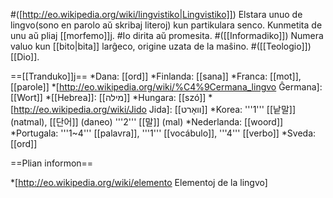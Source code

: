#([http://eo.wikipedia.org/wiki/lingvistiko|Lingvistiko]]) Elstara unuo de lingvo(sono en parolo aŭ skribaj literoj) kun partikulara senco. Kunmetita de unu aŭ pliaj [[morfemo]]j.
#Io dirita aŭ promesita.
#([[Informadiko]]) Numera valuo kun [[bito|bita]] larĝeco, origine uzata de la maŝino.
#([[Teologio]]) [[Dio]]. 

==[[Tranduko]]j==
*Dana: [[ord]]
*Finlanda: [[sana]]
*Franca: [[mot]], [[parole]]
*[http://eo.wikipedia.org/wiki/%C4%9Cermana_lingvo Ĝermana]: [[Wort]]
*[[Hebrea]]: [[מילה]]
*Hungara: [[szó]]
*[http://eo.wikipedia.org/wiki/Jido Jida]: [[װאָרט]]
*Korea: '''1''' [[낱말]] (natmal), [[단어]] (daneo) '''2''' [[말]] (mal)
*Nederlanda: [[woord]]
*Portugala: '''1~4''' [[palavra]], '''1''' [[vocábulo]], '''4''' [[verbo]]
*Sveda: [[ord]]

==Plian informon==

*[http://eo.wikipedia.org/wiki/elemento Elementoj de la lingvo]